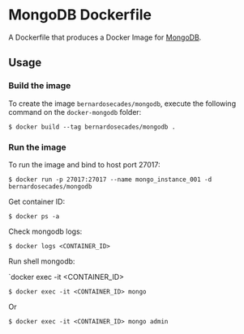 # MongoDB Dockerfile

A Dockerfile that produces a Docker Image for [MongoDB](http://www.mongodb.org/).


## Usage

### Build the image

To create the image `bernardosecades/mongodb`, execute the following command on the `docker-mongodb` folder:

```
$ docker build --tag bernardosecades/mongodb .
```

### Run the image

To run the image and bind to host port 27017:

```
$ docker run -p 27017:27017 --name mongo_instance_001 -d bernardosecades/mongodb
```

Get container ID:

```
$ docker ps -a
```

Check mongodb logs:

```
$ docker logs <CONTAINER_ID>
```

Run shell mongodb:

`docker exec -it <CONTAINER_ID> <command>

```
$ docker exec -it <CONTAINER_ID> mongo
```

Or

```
$ docker exec -it <CONTAINER_ID> mongo admin
```
